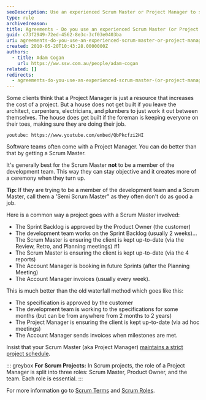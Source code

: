 ```yaml
---
seoDescription: Use an experienced Scrum Master or Project Manager to streamline your software development project and ensure timely delivery
type: rule
archivedreason:
title: Agreements - Do you use an experienced Scrum Master (or Project Manager)?
guid: c73f2949-72ed-4562-8e3c-3cf03e0403ba
uri: agreements-do-you-use-an-experienced-scrum-master-or-project-manager
created: 2010-05-20T10:43:28.0000000Z
authors:
  - title: Adam Cogan
    url: https://ww.ssw.com.au/people/adam-cogan
related: []
redirects:
  - agreements-do-you-use-an-experienced-scrum-master-(or-project-manager)
---
```


Some clients think that a Project Manager is just a resource that increases the cost of a project. But a house does not get built if you leave the architect, carpenters, electricians, and plumbers to just work it out between themselves. The house does get built if the foreman is keeping everyone on their toes, making sure they are doing their job.

`youtube: https://www.youtube.com/embed/QbPkcfzi2HI`

Software teams often come with a Project Manager. You can do better than that by getting a Scrum Master.

<!--endintro-->

It's generally best for the Scrum Master **not** to be a member of the development team. This way they can stay objective and it creates more of a ceremony when they turn up.

**Tip:** If they are trying to be a member of the development team and a Scrum Master, call them a 'Semi Scrum Master" as they often don't do as good a job.

Here is a common way a project goes with a Scrum Master involved:

* The Sprint Backlog is approved by the Product Owner (the customer)
* The development team works on the Sprint Backlog (usually 2 weeks)... The Scrum Master is ensuring the client is kept up-to-date (via the Review, Retro, and Planning meetings) #1
* The Scrum Master is ensuring the client is kept up-to-date (via the 4 reports)
* The Account Manager is booking in future Sprints (after the Planning Meeting)
* The Account Manager invoices (usually every week).

This is much better than the old waterfall method which goes like this:

* The specification is approved by the customer
* The development team is working to the specifications for some months (but can be from anywhere from 2 months to 2 years)
* The Project Manager is ensuring the client is kept up-to-date (via ad hoc meetings)
* The Account Manager sends invoices when milestones are met.

Insist that your Scrum Master (aka Project Manager) [maintains a strict project schedule](/does-your-scrum-master-aka-project-manager-maintain-a-strict-project-schedule).

::: greybox
**For Scrum Projects:** In Scrum projects, the role of a Project Manager is split into three roles: Scrum Master, Product Owner, and the team. Each role is essential.
:::

For more information go to [Scrum Terms](https://www.scrum.org/resources/scrum-glossary) and [Scrum Roles](https://resources.scrumalliance.org/Article/scrum-team).

